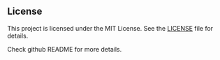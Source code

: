 ## License

This project is licensed under the MIT License. See the [LICENSE](LICENSE) file for details.

Check github README for more details.